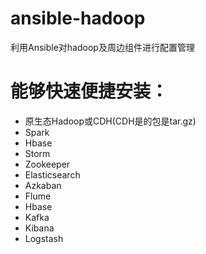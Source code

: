 # ansible-hadoop
利用Ansible对hadoop及周边组件进行配置管理
# 能够快速便捷安装：
- 原生态Hadoop或CDH(CDH是的包是tar.gz)
- Spark
- Hbase
- Storm
- Zookeeper
- Elasticsearch
- Azkaban
- Flume
- Hbase
- Kafka
- Kibana
- Logstash

